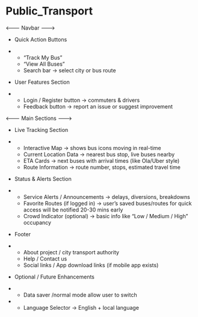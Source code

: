 # Public_Transport

<--- Navbar --->

- Quick Action Buttons
- - “Track My Bus”
  - “View All Buses”
  - Search bar → select city or bus route

- User Features Section
- - Login / Register button → commuters & drivers
  - Feedback button → report an issue or suggest improvement

<--- Main Sections --->

- Live Tracking Section
- - Interactive Map → shows bus icons moving in real-time
  - Current Location Data → nearest bus stop, live buses nearby
  - ETA Cards → next buses with arrival times (like Ola/Uber style)
  - Route Information → route number, stops, estimated travel time

- Status & Alerts Section
- - Service Alerts / Announcements → delays, diversions, breakdowns
  - Favorite Routes (if logged in) → user’s saved buses/routes for quick access will be notified 20-30 mins early
  - Crowd Indicator (optional) → basic info like “Low / Medium / High” occupancy

- Footer
- - About project / city transport authority
  - Help / Contact us
  - Social links / App download links (if mobile app exists)

- Optional / Future Enhancements
- - Data saver /normal mode allow user to switch
- - Language Selector → English + local language
